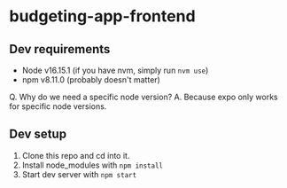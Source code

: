 # budgeting-app-frontend

## Dev requirements
- Node v16.15.1 (if you have nvm, simply run `nvm use`)
- npm v8.11.0 (probably doesn't matter)

Q. Why do we need a specific node version?
A. Because expo only works for specific node versions.

## Dev setup
1. Clone this repo and cd into it.
2. Install node_modules with `npm install`
3. Start dev server with `npm start`
